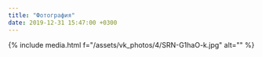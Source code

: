 ```yaml
---
title: "Фотография"
date: 2019-12-31 15:47:00 +0300
---
```



{% include media.html f="/assets/vk_photos/4/SRN-G1haO-k.jpg" alt="" %}
